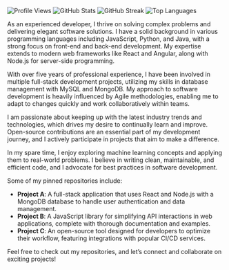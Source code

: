 ![Profile Views](https://komarev.com/ghpvc/?username=iconsidine1986907)
![GitHub Stats](https://github-readme-stats.vercel.app/api?username=iconsidine1986907&show_icons=true&theme=radical)
![GitHub Streak](https://github-readme-streak-stats.herokuapp.com/?user=iconsidine1986907&theme=radical)
![Top Languages](https://github-readme-stats.vercel.app/api/top-langs/?username=iconsidine1986907&theme=radical&layout=compact)

As an experienced developer, I thrive on solving complex problems and delivering elegant software solutions. I have a solid background in various programming languages including JavaScript, Python, and Java, with a strong focus on front-end and back-end development. My expertise extends to modern web frameworks like React and Angular, along with Node.js for server-side programming.

With over five years of professional experience, I have been involved in multiple full-stack development projects, utilizing my skills in database management with MySQL and MongoDB. My approach to software development is heavily influenced by Agile methodologies, enabling me to adapt to changes quickly and work collaboratively within teams.

I am passionate about keeping up with the latest industry trends and technologies, which drives my desire to continually learn and improve. Open-source contributions are an essential part of my development journey, and I actively participate in projects that aim to make a difference.

In my spare time, I enjoy exploring machine learning concepts and applying them to real-world problems. I believe in writing clean, maintainable, and efficient code, and I advocate for best practices in software development.

Some of my pinned repositories include:

- **Project A**: A full-stack application that uses React and Node.js with a MongoDB database to handle user authentication and data management.
- **Project B**: A JavaScript library for simplifying API interactions in web applications, complete with thorough documentation and examples.
- **Project C**: An open-source tool designed for developers to optimize their workflow, featuring integrations with popular CI/CD services.

Feel free to check out my repositories, and let’s connect and collaborate on exciting projects!
